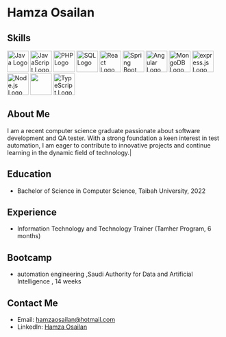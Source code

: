 # Hamza Osailan

## Skills
<p align="left">
    <a href="https://www.oracle.com/java/" target="_blank" rel="noopener noreferrer"><img src="https://brandslogos.com/wp-content/uploads/thumbs/java-logo-vector-1.svg" alt="Java Logo" width="50" height="50"></a>
    <a href="https://developer.mozilla.org/en-US/docs/Web/JavaScript" target="_blank" rel="noopener noreferrer"><img src="https://brandslogos.com/wp-content/uploads/thumbs/javascript-logo-vector.svg" alt="JavaScript Logo" width="50" height="50"></a>
    <a href="https://www.php.net/" target="_blank" rel="noopener noreferrer"><img src="https://brandslogos.com/wp-content/uploads/thumbs/php-logo-vector.svg" alt="PHP Logo" width="50" height="50"></a>
    <a href="https://www.mysql.com/" target="_blank" rel="noopener noreferrer"><img src="https://e7.pngegg.com/pngimages/354/683/png-clipart-logo-mysql-database-phpmyadmin-oracle-sql-logo-blue-text.png" alt="SQL Logo" width="50" height="50"></a>
    <a href="https://reactjs.org/" target="_blank" rel="noopener noreferrer"><img src="https://brandslogos.com/wp-content/uploads/thumbs/react-logo-vector.svg" alt="React Logo" width="50" height="50"></a>
    <a href="https://spring.io/projects/spring-boot" target="_blank" rel="noopener noreferrer"><img src="https://brandslogos.com/wp-content/uploads/thumbs/spring-logo-vector.svg" alt="Spring Boot Logo" width="50" height="50"></a>
    <a href="https://angular.io/" target="_blank" rel="noopener noreferrer"><img src="https://brandslogos.com/wp-content/uploads/thumbs/angular-logo-vector.svg" alt="Angular Logo" width="50" height="50"></a>
    <a href="https://www.mongodb.com/" target="_blank" rel="noopener noreferrer"><img src="https://brandslogos.com/wp-content/uploads/thumbs/mongodb-logo-vector.svg" alt="MongoDB Logo" width="50" height="50"></a>
<a href="https://nodejs.org/" target="_blank" rel="noopener noreferrer"><img src="https://upload.wikimedia.org/wikipedia/commons/6/64/Expressjs.png" alt="express.js Logo" width="50" height="50"></a>
    <a href="https://nodejs.org/" target="_blank" rel="noopener noreferrer"><img src="https://brandslogos.com/wp-content/uploads/thumbs/nodejs-logo-vector.svg" alt="Node.js Logo" width="50" height="50"></a>
   <a href="https://tailwindcss.com/" target="_blank" rel="noopener noreferrer"><img src="https://getlogovector.com/wp-content/uploads/2021/01/tailwind-css-logo-vector.png" width="50" height="50"></a>
<a href="https://www.typescriptlang.org/" target="_blank" rel="noopener noreferrer"><img src="https://upload.wikimedia.org/wikipedia/commons/4/4c/Typescript_logo_2020.svg" alt="TypeScript Logo" width="50" height="50"></a>
</p>


## About Me
I am a recent computer science graduate passionate about software development and QA tester. With a strong foundation a keen interest in test automation, I am eager to contribute to innovative projects and continue learning in the dynamic field of technology.|

## Education
- Bachelor of Science in Computer Science, Taibah University, 2022

## Experience
- Information Technology and Technology Trainer (Tamher Program, 6 months)
  
## Bootcamp
- automation engineering ,Saudi Authority for Data and Artificial Intelligence , 14 weeks
  
## Contact Me
- Email: hamzaosailan@hotmail.com
- LinkedIn: [Hamza Osailan](https://www.linkedin.com/in/hamza-osailan)
